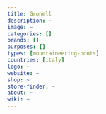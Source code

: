 ```yaml
---
title: Gronell 
description: ~
image: ~
categories: []
brands: []
purposes: []
types: [mountaineering-boots]
countries: [italy]
logo: ~
website: ~
shop: ~
store-finder: ~
about: ~
wiki: ~
---
```

